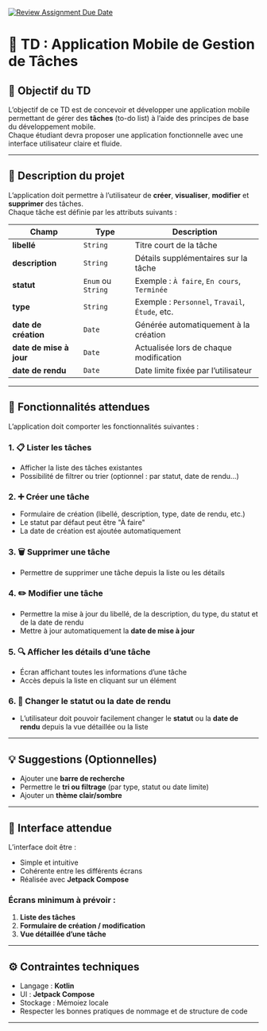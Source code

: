 [![Review Assignment Due Date](https://classroom.github.com/assets/deadline-readme-button-22041afd0340ce965d47ae6ef1cefeee28c7c493a6346c4f15d667ab976d596c.svg)](https://classroom.github.com/a/5o1RIPRF)
# 📱 TD : Application Mobile de Gestion de Tâches

## 🎯 Objectif du TD

L’objectif de ce TD est de concevoir et développer une application mobile permettant de gérer des **tâches** (to-do list) à l’aide des principes de base du développement mobile.  
Chaque étudiant devra proposer une application fonctionnelle avec une interface utilisateur claire et fluide.

---

## 🧩 Description du projet

L’application doit permettre à l’utilisateur de **créer**, **visualiser**, **modifier** et **supprimer** des tâches.  
Chaque tâche est définie par les attributs suivants :

| Champ | Type | Description |
|-------|------|--------------|
| **libellé** | `String` | Titre court de la tâche |
| **description** | `String` | Détails supplémentaires sur la tâche |
| **statut** | `Enum` ou `String` | Exemple : `À faire`, `En cours`, `Terminée` |
| **type** | `String` | Exemple : `Personnel`, `Travail`, `Étude`, etc. |
| **date de création** | `Date` | Générée automatiquement à la création |
| **date de mise à jour** | `Date` | Actualisée lors de chaque modification |
| **date de rendu** | `Date` | Date limite fixée par l’utilisateur |

---

## 🧭 Fonctionnalités attendues

L’application doit comporter les fonctionnalités suivantes :

### 1. 📋 Lister les tâches
- Afficher la liste des tâches existantes
- Possibilité de filtrer ou trier (optionnel : par statut, date de rendu…)

### 2. ➕ Créer une tâche
- Formulaire de création (libellé, description, type, date de rendu, etc.)
- Le statut par défaut peut être "À faire"
- La date de création est ajoutée automatiquement

### 3. 🗑️ Supprimer une tâche
- Permettre de supprimer une tâche depuis la liste ou les détails

### 4. ✏️ Modifier une tâche
- Permettre la mise à jour du libellé, de la description, du type, du statut et de la date de rendu
- Mettre à jour automatiquement la **date de mise à jour**

### 5. 🔍 Afficher les détails d’une tâche
- Écran affichant toutes les informations d’une tâche
- Accès depuis la liste en cliquant sur un élément

### 6. 🔄 Changer le statut ou la date de rendu
- L’utilisateur doit pouvoir facilement changer le **statut** ou la **date de rendu** depuis la vue détaillée ou la liste

---

## 💡 Suggestions (Optionnelles)
- Ajouter une **barre de recherche**
- Permettre le **tri ou filtrage** (par type, statut ou date limite)
- Ajouter un **thème clair/sombre**

---

## 🎨 Interface attendue

L’interface doit être :
- Simple et intuitive
- Cohérente entre les différents écrans
- Réalisée avec **Jetpack Compose**

### Écrans minimum à prévoir :
1. **Liste des tâches**
2. **Formulaire de création / modification**
3. **Vue détaillée d’une tâche**

---

## ⚙️ Contraintes techniques

- Langage : **Kotlin**
- UI : **Jetpack Compose**
- Stockage : Mémoiez locale
- Respecter les bonnes pratiques de nommage et de structure de code


---
